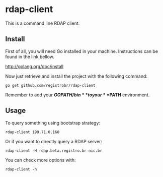 rdap-client
===========

This is a command line RDAP client.


Install
-------

First of all, you will need Go installed in your machine. Instructions can be found in the link bellow.

http://golang.org/doc/install


Now just retrieve and install the project with the following command:
```
go get github.com/registrobr/rdap-client
```

Remember to add your **$GOPATH/bin** to your **$PATH** environment.


Usage
-----

To query something using bootstrap strategy:

```
rdap-client 199.71.0.160
```

Or if you want to directly query a RDAP server:

```
rdap-client -H rdap.beta.registro.br nic.br
```

You can check more options with:

```
rdap-client -h
```
